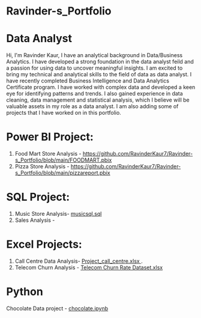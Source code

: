 # Ravinder-s_Portfolio
# Data Analyst
Hi, I'm Ravinder Kaur, I have an analytical background in Data/Business Analytics. I have developed a strong foundation in the data analyst feild and a passion for using data to uncover meaningful insights. I am excited to bring my technical and analytical skills to the field of data  as data analyst.
I have recently completed Business Intelligence and Data Analytics Certificate program. I have worked with complex data and developed a keen eye for identifying patterns and trends. I also gained experience in data cleaning, data management and statistical analysis, which I believe will be valuable assets in my role as a data analyst.
I am also adding some of projects that I have worked on in this portfolio.

# Power BI Project: 
1. Food Mart Store Analysis - https://github.com/RavinderKaur7/Ravinder-s_Portfolio/blob/main/FOODMART.pbix
2. Pizza Store Analysis - https://github.com/RavinderKaur7/Ravinder-s_Portfolio/blob/main/pizzareport.pbix

# SQL Project:
1. Music Store Analysis- [musicsql.sql](https://github.com/RavinderKaur7/Ravinder-s_Portfolio/blob/main/musicsql.sql)
2. Sales Analysis - 

# Excel Projects:
1. Call Centre Data Analysis- [Project_call_centre.xlsx
](https://github.com/RavinderKaur7/Ravinder-s_Portfolio/blob/main/Project_call_centre.xlsx).
2. Telecom Churn Analysis - [Telecom Churn Rate Dataset.xlsx
](https://github.com/RavinderKaur7/Ravinder-s_Portfolio/blob/main/Telecom%20Churn%20Rate%20Dataset.xlsx)

# Python
Chocolate Data project - [chocolate.ipynb](https://github.com/RavinderKaur7/Ravinder-s_Portfolio/blob/main/chocolate.ipynb)

